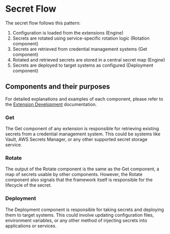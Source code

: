 # Secret Flow

The secret flow follows this pattern:

1. Configuration is loaded from the extensions (Engine)
2. Secrets are rotated using service-specific rotation logic (Rotation component)
3. Secrets are retrieved from credential management systems (Get component)
4. Rotated and retrieved secrets are stored in a central secret map (Engine)
5. Secrets are deployed to target systems as configured (Deployment component)

## Components and their purposes

For detailed explanations and examples of each component, please refer to the [Extension Development](./extension_development.md) documentation.

### Get

The Get component of any extension is responsible for retrieving existing secrets from a credential management system. This could be systems like Vault, AWS Secrets Manager, or any other supported secret storage service.

### Rotate

The output of the Rotate component is the same as the Get component, a map of secrets usable by other components. However, the Rotate component also signals that the framework itself is responsible for the lifecycle of the secret.

### Deployment

The Deployment component is responsible for taking secrets and deploying them to target systems. This could involve updating configuration files, environment variables, or any other method of injecting secrets into applications or services.
